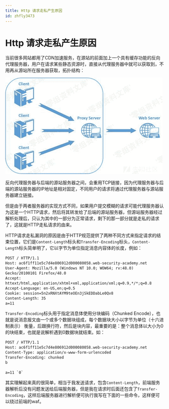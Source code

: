 ```yaml
---
title: Http 请求走私产生原因
id: zhfly3473
---
```


# Http 请求走私产生原因

当前很多网站都用了CDN加速服务，在源站的前面加上一个具有缓存功能的反向代理服务器，用户在请求某些静态资源时，直接从代理服务器中就可以获取到，不用再从源站所在服务器获取，拓扑结构：

![image](../img/bbf6ceabacee17b8a4fd90e7af62e463.png)

反向代理服务器与后端的源站服务器之间，会重用TCP链接，因为代理服务器与后端的源站服务器的IP地址是相对固定，不同用户的请求将通过代理服务器与源站服务器建立链接。

但是由于两者服务器的实现方式不同，如果用户提交模糊的请求可能代理服务器认为这是一个HTTP请求，然后将其转发给了后端的源站服务器，但源站服务器经过解析处理后，只认为其中的一部分为正常请求，剩下的那一部分就是走私的请求了，这就是HTTP走私请求的由来。

HTTP请求走私漏洞的原因是由于HTTP规范提供了两种不同方式来指定请求的结束位置，它们是`Content-Length`标头和`Transfer-Encoding`标头，`Content-Length`标头简单明了，它以字节为单位指定消息内容体的长度，例如：

```
POST / HTTP/1.1
Host: ac6f1ff11e5c7d4e806912d000080058.web-security-academy.net
User-Agent: Mozilla/5.0 (Windows NT 10.0; WOW64; rv:48.0) Gecko/20100101 Firefox/48.0
Accept: httext/html,application/xhtml+xml,application/xml;q=0.9,*/*;q=0.8
Accept-Language: en-US,en;q=0.5
Cookie: session=5n2xRNXtAYM9teOEn3jSkEDDabLe0Qv8
Content-Length: 35
a=11 
```

`Transfer-Encoding`标头用于指定消息体使用分块编码（Chunked Encode），也就是说消息报文由一个或多个数据块组成，每个数据块大小以字节为单位（十六进制表示） 衡量，后跟换行符，然后是块内容，最重要的是：整个消息体以大小为0的块结束，也就是说解析遇到0数据块就结束。如：

```
POST / HTTP/1.1
Host: ac6f1ff11e5c7d4e806912d000080058.web-security-academy.net
Content-Type: application/x-www-form-urlencoded
Transfer-Encoding: chunked
b

a=11 `0` 
```

其实理解起来真的很简单，相当于我发送请求，包含`Content-Length`，前端服务器解析后没有问题发送给后端服务器，但是我在请求时后面还包含了`Transfer-Encoding`，这样后端服务器进行解析便可执行我写在下面的一些命令，这样便可以绕过前端的waf。